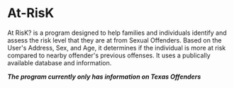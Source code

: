 # At-RisK
At RisK? is a program designed to help families and individuals identify and assess the risk level that they are at from Sexual Offenders.
Based on the User's Address, Sex, and Age, it determines if the individual is more at risk compared to nearby offender's previous offenses.
It uses a publically available database and information.




***The program currently only has information on Texas Offenders***
